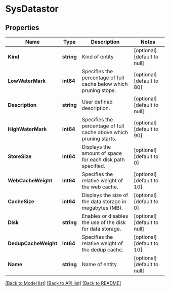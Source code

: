 # SysDatastor

## Properties
Name | Type | Description | Notes
------------ | ------------- | ------------- | -------------
**Kind** | **string** | Kind of entity | [optional] [default to null]
**LowWaterMark** | **int64** | Specifies the percentage of full cache below which pruning stops. | [optional] [default to 80]
**Description** | **string** | User defined description. | [optional] [default to null]
**HighWaterMark** | **int64** | Specifies the percentage of full cache above which pruning starts. | [optional] [default to 90]
**StoreSize** | **int64** | Displays the amount of space for each disk path specified. | [optional] [default to 0]
**WebCacheWeight** | **int64** | Specifies the relative weight of the web cache. | [optional] [default to 10]
**CacheSize** | **int64** | Displays the size of the data storage in megabytes (MB). | [optional] [default to 0]
**Disk** | **string** | Enables or disables the use of the disk for data storage. | [optional] [default to null]
**DedupCacheWeight** | **int64** | Specifies the relative weight of the dedup cache. | [optional] [default to 10]
**Name** | **string** | Name of entity | [optional] [default to null]

[[Back to Model list]](../README.md#documentation-for-models) [[Back to API list]](../README.md#documentation-for-api-endpoints) [[Back to README]](../README.md)


